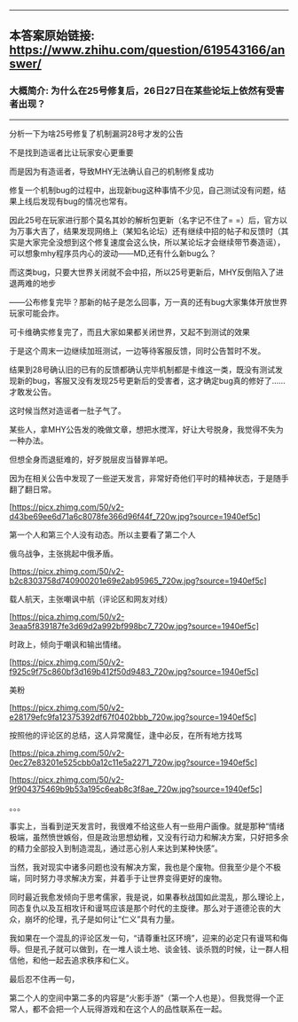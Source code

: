 ----------------------------------------
## 本答案原始链接: https://www.zhihu.com/question/619543166/answer/
### 大概简介: 为什么在25号修复后，26日27日在某些论坛上依然有受害者出现？
----------------------------------------
分析一下为啥25号修复了机制漏洞28号才发的公告

不是找到造谣者比让玩家安心更重要

而是因为有造谣者，导致MHY无法确认自己的机制修复成功

修复一个机制bug的过程中，出现新bug这种事情不少见，自己测试没有问题，结果上线后发现有bug的情况也常有。

因此25号在玩家进行那个莫名其妙的解析包更新（名字记不住了= =）后，官方以为万事大吉了，结果发现网络上（某知名论坛）还有继续中招的帖子和反馈时（其实是大家完全没想到这个修复速度会这么快，所以某论坛才会继续带节奏造谣），可以想象mhy程序员内心的波动——MD,还有什么新bug么？

而这类bug，只要大世界关闭就不会中招，所以25号更新后，MHY反倒陷入了进退两难的地步

——公布修复完毕？那新的帖子是怎么回事，万一真的还有bug大家集体开放世界玩家可能会炸。

可卡维确实修复完了，而且大家如果都关闭世界，又起不到测试的效果

于是这个周末一边继续加班测试，一边等待客服反馈，同时公告暂时不发。

结果到28号确认旧的已有的反馈都确认完毕机制都是卡维这一类，既没有测试发现新的bug，客服又没有发现25号更新后的受害者，这才确定bug真的修好了……才敢发公告。

这时候当然对造谣者一肚子气了。

某些人，拿MHY公告发的晚做文章，想把水搅浑，好让大号脱身，我觉得不失为一种办法。

但想全身而退挺难的，好歹脱层皮当替罪羊吧。



因为在相关公告中发现了一些逆天发言，非常好奇他们平时的精神状态，于是随手翻了翻日常。

[https://picx.zhimg.com/50/v2-d43be69ee6d71a6c8078fe366d96f44f_720w.jpg?source=1940ef5c]

第一个人和第三个人没有动态。所以主要看了第二个人

俄乌战争，主张挑起中俄矛盾。

[https://picx.zhimg.com/50/v2-b2c8303758d740900201e69e2ab95965_720w.jpg?source=1940ef5c]

载人航天，主张嘲讽中航（评论区和网友对线）

[https://pica.zhimg.com/50/v2-3eaa5f839187fe3d69d2a992bf998bc7_720w.jpg?source=1940ef5c]

时政上，倾向于嘲讽和输出情绪。

[https://picx.zhimg.com/50/v2-f925c9f75c860bf3d169b412f50d9483_720w.jpg?source=1940ef5c]

美粉

[https://picx.zhimg.com/50/v2-e28179efc9fa12375392df67f0402bbb_720w.jpg?source=1940ef5c]

按照他的评论区的总结，这人异常魔怔，逢中必反，在所有地方找骂

[https://pica.zhimg.com/50/v2-0ec27e83201e525cbb0a12c11e5a2271_720w.jpg?source=1940ef5c]




[https://picx.zhimg.com/50/v2-9f904375469b9b53a195c6eab8c3f8ae_720w.jpg?source=1940ef5c]

。。。

事实上，当看到逆天发言时，我很难不给这些人有一些用户画像。就是那种“情绪极端，虽然愤世嫉俗，但是政治思想幼稚，又没有行动力和解决方案，只好把多余的精力全部投入到制造混乱，通过恶心别人来达到某种快感”。

当然，我对现实中诸多问题也没有解决方案，我也是个废物。但我至少是个不极端，同时努力寻求解决方案，并着手于让世界变得更好的废物。

同时最近我愈发倾向于思考儒家，我是说，如果春秋战国如此混乱，那么理论上，同态复仇以及互相攻讦和谩骂应该是那个时代的主旋律。那么对于道德沦丧的大众，崩坏的伦理，孔子是如何让“仁义”具有力量。

我如果在一个混乱的评论区发一句，“请尊重社区环境”，迎来的必定只有谩骂和侮辱。但是孔子就可以做到，在一堆人谈土地、谈金钱、谈杀戮的时候，让一群人相信他，和他一起去追求秩序和仁义。




最后忍不住再一句，

第二个人的空间中第二多的内容是“火影手游”（第一个人也是）。但我觉得一个正常人，都不会把一个人玩得游戏和在这个人的品性联系在一起。